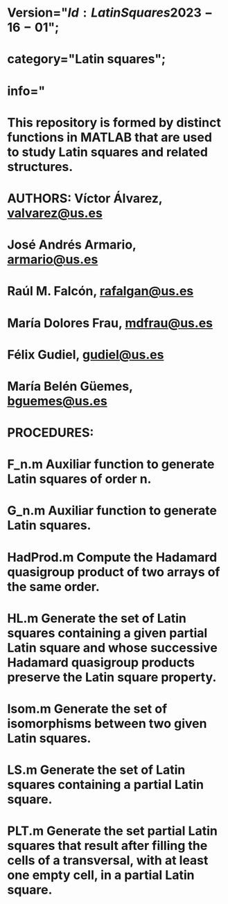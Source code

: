 # #############################################################################################################################################################################
# Version="$Id: LatinSquares 2023-16-01$";
# category="Latin squares";
# info="
# This repository is formed by distinct functions in MATLAB that are used to study Latin squares and related structures.
# AUTHORS: Víctor Álvarez,        valvarez@us.es
#          José Andrés Armario,   armario@us.es
#          Raúl M. Falcón,        rafalgan@us.es
#          María Dolores Frau,    mdfrau@us.es
#          Félix Gudiel,          gudiel@us.es
#          María Belén Güemes,    bguemes@us.es
# PROCEDURES:
#   F_n.m       Auxiliar function to generate Latin squares of order n.
#   G_n.m       Auxiliar function to generate Latin squares.
#   HadProd.m   Compute the Hadamard quasigroup product of two arrays of the same order.
#   HL.m        Generate the set of Latin squares containing a given partial Latin square and whose successive Hadamard quasigroup products preserve the Latin square property.
#   Isom.m      Generate the set of isomorphisms between two given Latin squares.
#   LS.m        Generate the set of Latin squares containing a partial Latin square.
#   PLT.m       Generate the set partial Latin squares that result after filling the cells of a transversal, with at least one empty cell, in a partial Latin square.
# #############################################################################################################################################################################
